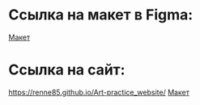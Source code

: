 # Ссылка на макет в Figma:
<a href="https://www.figma.com/file/y8ESfSUVNOoiKkSytTtlHy/Untitled?type=design&node-id=0%3A1&mode=design&t=NGDyjTC4ffeoW78y-1" target="_blank"> Макет </a>

# Ссылка на сайт:
https://renne85.github.io/Art-practice_website/
<a href="https://renne85.github.io/Art-practice_web" target="_blank"> Макет </a>

